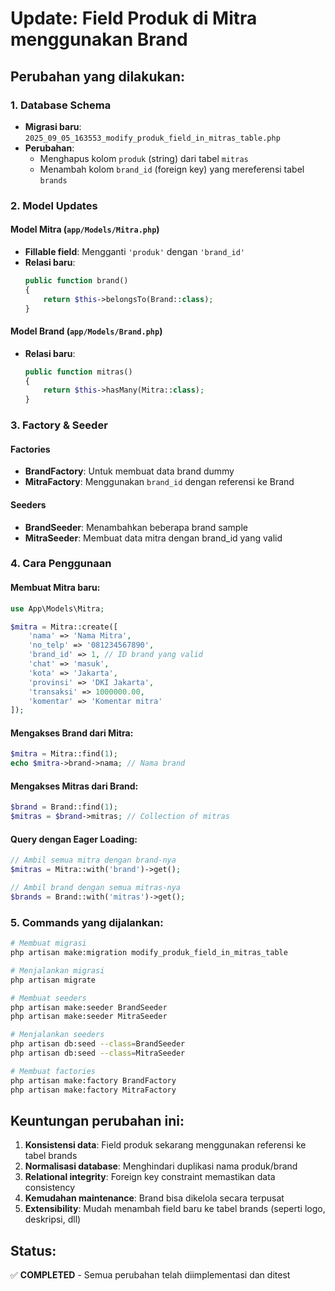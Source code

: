 # Update: Field Produk di Mitra menggunakan Brand

## Perubahan yang dilakukan:

### 1. Database Schema
- **Migrasi baru**: `2025_09_05_163553_modify_produk_field_in_mitras_table.php`
- **Perubahan**: 
  - Menghapus kolom `produk` (string) dari tabel `mitras`
  - Menambah kolom `brand_id` (foreign key) yang mereferensi tabel `brands`

### 2. Model Updates

#### Model Mitra (`app/Models/Mitra.php`)
- **Fillable field**: Mengganti `'produk'` dengan `'brand_id'`
- **Relasi baru**: 
  ```php
  public function brand()
  {
      return $this->belongsTo(Brand::class);
  }
  ```

#### Model Brand (`app/Models/Brand.php`)
- **Relasi baru**: 
  ```php
  public function mitras()
  {
      return $this->hasMany(Mitra::class);
  }
  ```

### 3. Factory & Seeder

#### Factories
- **BrandFactory**: Untuk membuat data brand dummy
- **MitraFactory**: Menggunakan `brand_id` dengan referensi ke Brand

#### Seeders
- **BrandSeeder**: Menambahkan beberapa brand sample
- **MitraSeeder**: Membuat data mitra dengan brand_id yang valid

### 4. Cara Penggunaan

#### Membuat Mitra baru:
```php
use App\Models\Mitra;

$mitra = Mitra::create([
    'nama' => 'Nama Mitra',
    'no_telp' => '081234567890',
    'brand_id' => 1, // ID brand yang valid
    'chat' => 'masuk',
    'kota' => 'Jakarta',
    'provinsi' => 'DKI Jakarta',
    'transaksi' => 1000000.00,
    'komentar' => 'Komentar mitra'
]);
```

#### Mengakses Brand dari Mitra:
```php
$mitra = Mitra::find(1);
echo $mitra->brand->nama; // Nama brand
```

#### Mengakses Mitras dari Brand:
```php
$brand = Brand::find(1);
$mitras = $brand->mitras; // Collection of mitras
```

#### Query dengan Eager Loading:
```php
// Ambil semua mitra dengan brand-nya
$mitras = Mitra::with('brand')->get();

// Ambil brand dengan semua mitras-nya  
$brands = Brand::with('mitras')->get();
```

### 5. Commands yang dijalankan:
```bash
# Membuat migrasi
php artisan make:migration modify_produk_field_in_mitras_table

# Menjalankan migrasi
php artisan migrate

# Membuat seeders
php artisan make:seeder BrandSeeder
php artisan make:seeder MitraSeeder

# Menjalankan seeders
php artisan db:seed --class=BrandSeeder
php artisan db:seed --class=MitraSeeder

# Membuat factories
php artisan make:factory BrandFactory
php artisan make:factory MitraFactory
```

## Keuntungan perubahan ini:
1. **Konsistensi data**: Field produk sekarang menggunakan referensi ke tabel brands
2. **Normalisasi database**: Menghindari duplikasi nama produk/brand
3. **Relational integrity**: Foreign key constraint memastikan data consistency
4. **Kemudahan maintenance**: Brand bisa dikelola secara terpusat
5. **Extensibility**: Mudah menambah field baru ke tabel brands (seperti logo, deskripsi, dll)

## Status:
✅ **COMPLETED** - Semua perubahan telah diimplementasi dan ditest
